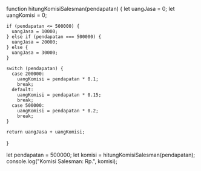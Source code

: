 function hitungKomisiSalesman(pendapatan) {
    let uangJasa = 0;
    let uangKomisi = 0;
  
    if (pendapatan <= 500000) {
      uangJasa = 10000;
    } else if (pendapatan === 500000) {
      uangJasa = 20000;
    } else {
      uangJasa = 30000;
    }
  
    switch (pendapatan) {
      case 200000:
        uangKomisi = pendapatan * 0.1;
        break;
      default:
        uangKomisi = pendapatan * 0.15;
        break;
      case 500000:
        uangKomisi = pendapatan * 0.2;
        break;
    }

    return uangJasa + uangKomisi;
  }
  
  let pendapatan = 500000;
  let komisi = hitungKomisiSalesman(pendapatan);
  console.log("Komisi Salesman: Rp.", komisi);
